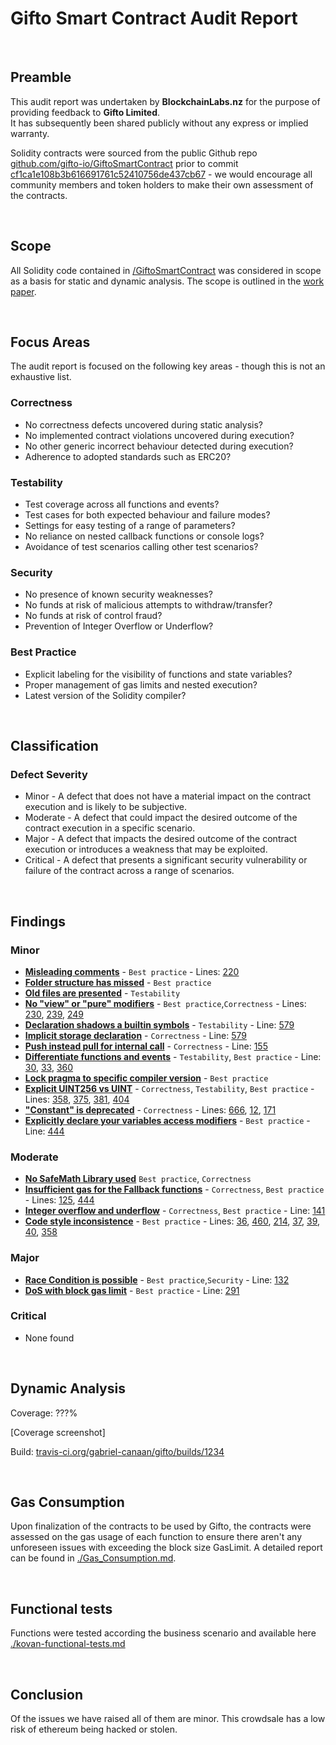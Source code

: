 # Gifto Smart Contract Audit Report
<br>

## Preamble
This audit report was undertaken by <b>BlockchainLabs.nz</b> for the purpose of providing feedback to <b>Gifto Limited</b>. <br>It has subsequently been shared publicly without any express or implied warranty.

Solidity contracts were sourced from the public Github repo [github.com/gifto-io/GiftoSmartContract](https://github.com/gifto-io/GiftoSmartContract) prior to commit [cf1ca1e108b3b616691761c52410756de437cb67](https://github.com/gifto-io/GiftoSmartContract/commit/cf1ca1e108b3b616691761c52410756de437cb67) - we would encourage all community members and token holders to make their own assessment of the contracts.

<br>

## Scope
All Solidity code contained in [/GiftoSmartContract](https://github.com/gifto-io/GiftoSmartContract) was considered in scope as a basis for static and dynamic analysis. The scope is outlined in the [work paper](https://github.com/tikonoff/gifto/blob/master/audit/Work_paper.MD).

<br>

## Focus Areas
The audit report is focused on the following key areas - though this is not an exhaustive list.
### Correctness
- No correctness defects uncovered during static analysis?
- No implemented contract violations uncovered during execution?
- No other generic incorrect behaviour detected during execution?
- Adherence to adopted standards such as ERC20?
### Testability
- Test coverage across all functions and events?
- Test cases for both expected behaviour and failure modes?
- Settings for easy testing of a range of parameters?
- No reliance on nested callback functions or console logs?
- Avoidance of test scenarios calling other test scenarios?
### Security
- No presence of known security weaknesses?
- No funds at risk of malicious attempts to withdraw/transfer?
- No funds at risk of control fraud?
- Prevention of Integer Overflow or Underflow?
### Best Practice
- Explicit labeling for the visibility of functions and state variables?
- Proper management of gas limits and nested execution?
- Latest version of the Solidity compiler?

<br>


## Classification
### Defect Severity
- Minor - A defect that does not have a material impact on the contract execution and is likely to be subjective.
- Moderate - A defect that could impact the desired outcome of the contract execution in a specific scenario.
- Major - A defect that impacts the desired outcome of the contract execution or introduces a weakness that may be exploited.
- Critical - A defect that presents a significant security vulnerability or failure of the contract across a range of scenarios.

<br>


## Findings
### Minor
<!--


- **Removal of setMinimumBuy without removing relevant variables** - `Best practice` We would recommend that if the intention is not to make use of the removed function setMinimumBuy, that you remove these unused variables. [View on GitHub](https://github.com/BlockchainLabsNZ/gifto-contracts/issues/16)

- **Format repository to follow standard convention (add folders, separate files)** - `Best practice` We strongly recommend restructuring the files in your repo to follow conventional approach of other token launches. This is so that relevant files can be more easily found and increases trransparency See here for examples:    [View on GitHub](https://github.com/BlockchainLabsNZ/gifto-contracts/issues/1)
-->

- **[Misleading comments](https://github.com/tikonoff/gifto/issues/2)** - `Best practice` - Lines: [220](https://github.com/gifto-io/GiftoSmartContract/blob/cf1ca1e108b3b616691761c52410756de437cb67/Gifto.sol#L220)
- **[Folder structure has missed](https://github.com/tikonoff/gifto/issues/)** - `Best practice`
- **[Old files are presented](https://github.com/tikonoff/gifto/issues/3)** - `Testability`
- **[No "view" or "pure" modifiers](https://github.com/tikonoff/gifto/issues/4)** - `Best practice`,`Correctness` - Lines: [230](https://github.com/gifto-io/GiftoSmartContract/blob/cf1ca1e108b3b616691761c52410756de437cb67/Gifto.sol#L230), [239](https://github.com/gifto-io/GiftoSmartContract/blob/cf1ca1e108b3b616691761c52410756de437cb67/Gifto.sol#L239), [249](https://github.com/gifto-io/GiftoSmartContract/blob/cf1ca1e108b3b616691761c52410756de437cb67/Gifto.sol#L249)
- **[Declaration shadows a builtin symbols](https://github.com/tikonoff/gifto/issues/6)** - `Testability` - Line: [579](https://github.com/gifto-io/GiftoSmartContract/blob/cf1ca1e108b3b616691761c52410756de437cb67/Gifto.sol#L579)
- **[Implicit storage declaration](https://github.com/tikonoff/gifto/issues/7)** - `Correctness` - Line: [579](https://github.com/gifto-io/GiftoSmartContract/blob/cf1ca1e108b3b616691761c52410756de437cb67/Gifto.sol#L579)
- **[Push instead pull for internal call](https://github.com/tikonoff/gifto/issues/8)** - `Correctness` - Line: [155](https://github.com/gifto-io/GiftoSmartContract/blob/cf1ca1e108b3b616691761c52410756de437cb67/Gifto.sol#L155)
- **[Differentiate functions and events](https://github.com/tikonoff/gifto/issues/9)** - `Testability`, `Best practice` - Line: [30](https://github.com/gifto-io/GiftoSmartContract/blob/cf1ca1e108b3b616691761c52410756de437cb67/Gifto.sol#L30), [33](https://github.com/gifto-io/GiftoSmartContract/blob/cf1ca1e108b3b616691761c52410756de437cb67/Gifto.sol#L33), [360](https://github.com/gifto-io/GiftoSmartContract/blob/cf1ca1e108b3b616691761c52410756de437cb67/Gifto.sol#L360)
- **[Lock pragma to specific compiler version](https://github.com/tikonoff/gifto/issues/11)** - `Best practice`
- **[Explicit UINT256 vs UINT](https://github.com/tikonoff/gifto/issues/12)** - `Correctness`, `Testability`, `Best practice` - Lines: [358](https://github.com/gifto-io/GiftoSmartContract/blob/cf1ca1e108b3b616691761c52410756de437cb67/Gifto.sol#L358),  [375](https://github.com/gifto-io/GiftoSmartContract/blob/cf1ca1e108b3b616691761c52410756de437cb67/Gifto.sol#L375),  [381](https://github.com/gifto-io/GiftoSmartContract/blob/cf1ca1e108b3b616691761c52410756de437cb67/Gifto.sol#L381),  [404](https://github.com/gifto-io/GiftoSmartContract/blob/cf1ca1e108b3b616691761c52410756de437cb67/Gifto.sol#L404)
- **["Constant" is deprecated](https://github.com/tikonoff/gifto/issues/13)** - `Correctness` - Lines: [666](https://github.com/gifto-io/GiftoSmartContract/blob/cf1ca1e108b3b616691761c52410756de437cb67/Gifto.sol#L666),  [12](https://github.com/gifto-io/GiftoSmartContract/blob/cf1ca1e108b3b616691761c52410756de437cb67/Gifto.sol#L12),  [171](https://github.com/gifto-io/GiftoSmartContract/blob/cf1ca1e108b3b616691761c52410756de437cb67/Gifto.sol#L171)
- **[Explicitly declare your variables access modifiers](https://github.com/BlockchainLabsNZ/gifto-contracts/issues/14)** - `Best practice` - Line: [444](https://github.com/gifto-io/GiftoSmartContract/blob/cf1ca1e108b3b616691761c52410756de437cb67/Gifto.sol#L444)


### Moderate
- **[No SafeMath Library used](https://github.com/tikonoff/gifto/issues/5)** `Best practice`, `Correctness`
- **[Insufficient gas for the Fallback functions](https://github.com/tikonoff/gifto/issues/10)** - `Correctness`, `Best practice` - Lines: [125](https://github.com/gifto-io/GiftoSmartContract/blob/cf1ca1e108b3b616691761c52410756de437cb67/Gifto.sol#L125), [444](https://github.com/gifto-io/GiftoSmartContract/blob/cf1ca1e108b3b616691761c52410756de437cb67/Gifto.sol#L444)
- **[Integer overflow and underflow](https://github.com/tikonoff/gifto/issues/15)** - `Correctness`, `Best practice` - Line: [141](https://github.com/gifto-io/GiftoSmartContract/blob/cf1ca1e108b3b616691761c52410756de437cb67/Gifto.sol#L141)
- **[Code style inconsistence](https://github.com/tikonoff/gifto/issues/17)** - `Best practice` - Lines: [36](https://github.com/gifto-io/GiftoSmartContract/blob/cf1ca1e108b3b616691761c52410756de437cb67/Gifto.sol#L36), [460](https://github.com/gifto-io/GiftoSmartContract/blob/cf1ca1e108b3b616691761c52410756de437cb67/Gifto.sol#L460), [214](https://github.com/gifto-io/GiftoSmartContract/blob/cf1ca1e108b3b616691761c52410756de437cb67/Gifto.sol#L214), [37](https://github.com/gifto-io/GiftoSmartContract/blob/cf1ca1e108b3b616691761c52410756de437cb67/Gifto.sol#L37), [39](https://github.com/gifto-io/GiftoSmartContract/blob/cf1ca1e108b3b616691761c52410756de437cb67/Gifto.sol#L39), [40](https://github.com/gifto-io/GiftoSmartContract/blob/cf1ca1e108b3b616691761c52410756de437cb67/Gifto.sol#L40), [358](https://github.com/gifto-io/GiftoSmartContract/blob/cf1ca1e108b3b616691761c52410756de437cb67/Gifto.sol#L358)

 
### Major
- **[Race Condition is possible](https://github.com/tikonoff/gifto/issues/1)** - `Best practice`,`Security` - Line: [132](https://github.com/gifto-io/GiftoSmartContract/blob/cf1ca1e108b3b616691761c52410756de437cb67/Gifto.sol#L132)
- **[DoS with block gas limit](https://github.com/tikonoff/gifto/issues/16)** - `Best practice` - Line: [291](https://github.com/gifto-io/GiftoSmartContract/blob/cf1ca1e108b3b616691761c52410756de437cb67/Gifto.sol#L291)

### Critical
- None found

<br>

## Dynamic Analysis
Coverage: ???%

[Coverage screenshot]


Build: [travis-ci.org/gabriel-canaan/gifto/builds/1234](https://travis-ci.org/)

<br>

## Gas Consumption

Upon finalization of the contracts to be used by Gifto, the contracts were assessed on the gas usage of each function to ensure there aren't any unforeseen issues with exceeding the block size GasLimit. A detailed report can be found in [./Gas_Consumption.md](https://github.com/tikonoff/gifto/blob/master/audit/Gas_consumption_report.md).

<br>

## Functional tests

Functions were tested according the business scenario and available here [./kovan-functional-tests.md](https://github.com/tikonoff/gifto/blob/master/audit/kovan-functional-tests.md)

<br>


## Conclusion
Of the issues we have raised all of them are minor. 
This crowdsale has a low risk of ethereum being hacked or stolen.

<br>
